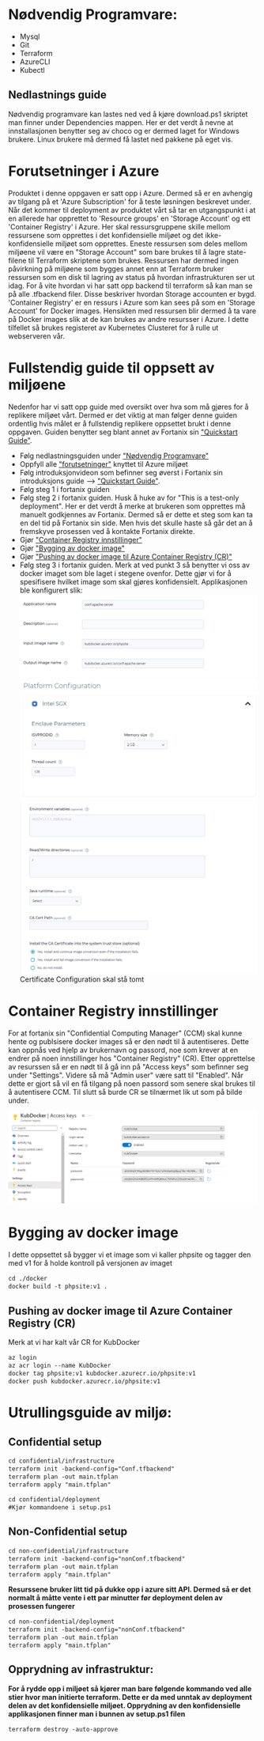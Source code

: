 # Nødvendig Programvare:

* Mysql
* Git
* Terraform
* AzureCLI
* Kubectl

## <a name="nedlastningsguide"></a>Nedlastnings guide

Nødvendig programvare kan lastes ned ved å kjøre download.ps1 skriptet man finner under Dependencies mappen. Her er det verdt å nevne at innstallasjonen benytter seg av choco og er dermed laget for Windows brukere. Linux brukere må dermed få lastet ned pakkene på eget vis. 

# <a name="forutsetninger"></a>Forutsetninger i Azure
Produktet i denne oppgaven er satt opp i Azure. Dermed så er en avhengig av tilgang på et 'Azure Subscription' for å teste løsningen beskrevet under. Når det kommer til deployment av produktet vårt så tar en utgangspunkt i at en allerede har opprettet to 'Resource groups' en 'Storage Account' og ett 'Container Registry' i Azure. Her skal ressursgruppene skille mellom ressursene som opprettes i det konfidensielle miljøet og det ikke-konfidensielle miljøet som opprettes. Eneste ressursen som deles mellom miljøene vil være en "Storage Account" som bare brukes til å lagre state-filene til Terraform skriptene som brukes. Ressursen har dermed ingen påvirkning på miljøene som bygges annet enn at Terraform bruker ressursen som en disk til lagring av status på hvordan infrastrukturen ser ut idag. For å vite hvordan vi har satt opp backend til terraform så kan man se på alle .tfbackend filer. Disse beskriver hvordan Storage accounten er bygd. 'Container Registry' er en ressurs i Azure som kan sees på som en 'Storage Account' for Docker images. Hensikten med ressursen blir dermed å ta vare på Docker images slik at de kan brukes av andre resursser i Azure. I dette tilfellet så brukes registeret av Kubernetes Clusteret for å rulle ut webserveren vår.

# Fullstendig guide til oppsett av miljøene
Nedenfor har vi satt opp guide med oversikt over hva som må gjøres for å replikere miljøet vårt. Dermed er det viktig at man følger denne guiden ordentlig hvis målet er å fullstendig replikere oppsettet brukt i denne oppgaven. Guiden benytter seg blant annet av Fortanix sin ["Quickstart Guide"](https://support.fortanix.com/hc/en-us/articles/360043484152-Quickstart-Guide). 

* Følg nedlastningsguiden under ["Nødvendig Programvare"](#nedlastningsguide)
* Oppfyll alle ["forutsetninger"](#forutsetninger) knyttet til Azure miljøet
* Følg introduksjonvideon som befinner seg øverst i Fortanix sin introduksjons guide --> ["Quickstart Guide"](https://support.fortanix.com/hc/en-us/articles/360043484152-Quickstart-Guide). 
* Følg steg 1 i fortanix guiden
* Følg steg 2 i fortanix guiden. Husk å huke av for "This is a test-only deployment". Her er det verdt å merke at brukeren som opprettes må manuelt godkjennes av Fortanix. Dermed så er dette et steg som kan ta en del tid på Fortanix sin side. Men hvis det skulle haste så går det an å fremskyve prosessen ved å kontakte Fortanix direkte.
* Gjør ["Container Registry innstillinger"](#CR)
* Gjør ["Bygging av docker image"](#dockerbuild)
* Gjør ["Pushing av docker image til Azure Container Registry (CR)"](#dockerpush)
* Følg steg 3 i fortanix guiden. Merk at ved punkt 3 så benytter vi oss av docker imaget som ble laget i stegene ovenfor. Dette gjør vi for å spesifisere hvilket image som skal gjøres konfidensielt. Applikasjonen ble konfigurert slik:
![](./images/createApplicationPart1.png)
![](./images/createApplicationPart2.png)
![](./images/createApplicationPart3.png)
Certificate Configuration skal stå tomt
# <a name="CR"></a>Container Registry innstillinger

For at fortanix sin "Confidential Computing Manager" (CCM) skal kunne hente og publsisere docker images så er den nødt til å autentiseres. Dette kan oppnås ved hjelp av brukernavn og passord, noe som krever at en endrer på noen innstillinger hos "Container Registry" (CR). Etter opprettelse av resurssen så er en nødt til å gå inn på "Access keys" som befinner seg under "Settings". Videre så må "Admin user" være satt til "Enabled". Når dette er gjort så vil en få tilgang på noen passord som senere skal brukes til å autentisere CCM. Til slutt så burde CR se tilnærmet lik ut som på bilde under.

![](./images/kubdocker.png)
# <a name="dockerbuild"></a>Bygging av docker image

I dette oppsettet så bygger vi et image som vi kaller phpsite og tagger den med v1 for å holde kontroll på versjonen av imaget
```
cd ./docker
docker build -t phpsite:v1 .
```
## <a name="dockerpush"></a>Pushing av docker image til Azure Container Registry (CR)
Merk at vi har kalt vår CR for KubDocker
```
az login
az acr login --name KubDocker
docker tag phpsite:v1 kubdocker.azurecr.io/phpsite:v1
docker push kubdocker.azurecr.io/phpsite:v1
```
# Utrullingsguide av miljø:

## Confidential setup

```
cd confidential/infrastructure
terraform init -backend-config="Conf.tfbackend"
terraform plan -out main.tfplan
terraform apply "main.tfplan"
```

```
cd confidential/deployment
#Kjør kommandoene i setup.ps1
```

## Non-Confidential setup
```
cd non-confidential/infrastructure
terraform init -backend-config="nonConf.tfbackend"
terraform plan -out main.tfplan
terraform apply "main.tfplan"
```
**Resurssene bruker litt tid på dukke opp i azure sitt API. Dermed så er det normalt å måtte vente i ett par minutter før deployment delen av prosessen fungerer**
```
cd non-confidential/deployment
terraform init -backend-config="nonConf.tfbackend"
terraform plan -out main.tfplan
terraform apply "main.tfplan"
```

## Opprydning av infrastruktur:

**For å rydde opp i miljøet så kjører man bare følgende kommando ved alle stier hvor man initierte terraform. Dette er da med unntak av deployment delen av det konfidensielle miljøet. Opprydning av den konfidensielle applikasjonen finner man i bunnen av setup.ps1 filen**
```
terraform destroy -auto-approve
```
